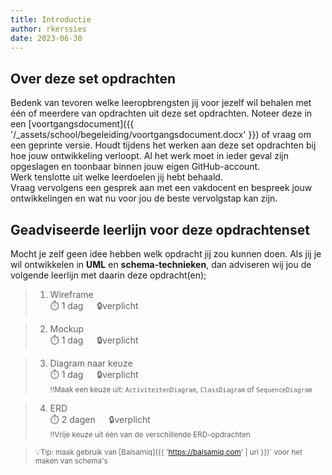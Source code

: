 ```yaml
---
title: Introductie
author: rkerssies
date: 2023-06-30
---
```


## Over deze set opdrachten
Bedenk van tevoren welke leeropbrengsten jij voor jezelf wil behalen met één of meerdere van opdrachten
uit deze set opdrachten. Noteer deze in een [voortgangsdocument]({{ '/_assets/school/begeleiding/voortgangsdocument.docx' }})
of vraag om een geprinte versie. Houdt tijdens het werken aan deze set opdrachten bij hoe jouw ontwikkeling verloopt.
Al het werk moet in ieder geval zijn opgeslagen en toonbaar binnen jouw eigen GitHub-account.   
Werk tenslotte uit welke leerdoelen jij hebt behaald. <br>
Vraag vervolgens een gesprek aan met een vakdocent en bespreek jouw ontwikkelingen en wat nu voor jou de beste vervolgstap kan zijn.

## Geadviseerde leerlijn voor deze opdrachtenset
Mocht je zelf geen idee hebben welk opdracht jij zou kunnen doen.
Als jij je wil ontwikkelen in **UML** en **schema-technieken**, dan adviseren wij jou de
volgende leerlijn met daarin deze opdracht(en);
> 1.  Wireframe<br>
> ⏱️ 1 dag &emsp;  🔒verplicht<br>

> 2. Mockup<br>
> ⏱️ 1 dag &emsp; 🔒verplicht<br>

> 3. Diagram naar keuze<br>
> ⏱️ 1 dag &emsp; 🔒verplicht<br>
> <small>‼️Maak een keuze uit: `ActiviteitenDiagram`, `ClassDiagram` of `SequenceDiagram`</small>

> 4. ERD<br>
> ⏱️ 2 dagen &emsp; 🔒verplicht<br>
> <small>‼️Vrije keuze uit één van de verschillende ERD-opdrachten</small>


> <small>💡Tip: maak gebruik van [Balsamiq]({{ 'https://balsamiq.com' | url }})` voor het maken van schema's </small>
